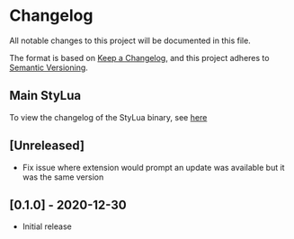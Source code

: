 # Changelog

All notable changes to this project will be documented in this file.

The format is based on [Keep a Changelog](https://keepachangelog.com/en/1.0.0/),
and this project adheres to [Semantic Versioning](https://semver.org/spec/v2.0.0.html).

## Main StyLua

To view the changelog of the StyLua binary, see [here](https://github.com/JohnnyMorganz/StyLua/blob/master/CHANGELOG.md)

## [Unreleased]

- Fix issue where extension would prompt an update was available but it was the same version

## [0.1.0] - 2020-12-30

- Initial release
